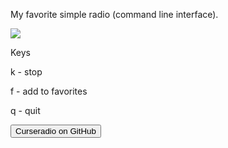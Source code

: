 My favorite simple radio (command line interface).

<img src="https://skandyns.github.io/img/curseradio.png"/>

Keys

k -	stop 

f -	add to favorites

q -	quit

<a href="https://github.com/chronitis/curseradio" target="_blank"><button class="button-github button-small pure-button">Curseradio on GitHub</button></a>
